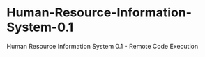 # Human-Resource-Information-System-0.1
Human Resource Information System 0.1 - Remote Code Execution

